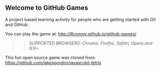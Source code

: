 ## Welcome to GitHub Games

A project based learning activity for people who are getting started with Git and GitHub.

You can play the game at: http://Rconroy.github.io/github-games/

>> _*SUPPORTED BROWSERS*: Chrome, Firefox, Safari, Opera and IE9+_

This fun open source game was cloned from: https://github.com/jakesgordon/javascript-tetris

